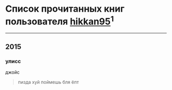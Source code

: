 # Список прочитанных книг пользователя [hikkan95](http://vk.com/id302317540)<sup>1</sup>
---

## 2015

### улисс
джойс
> пизда хуй поймешь бля ёпт



